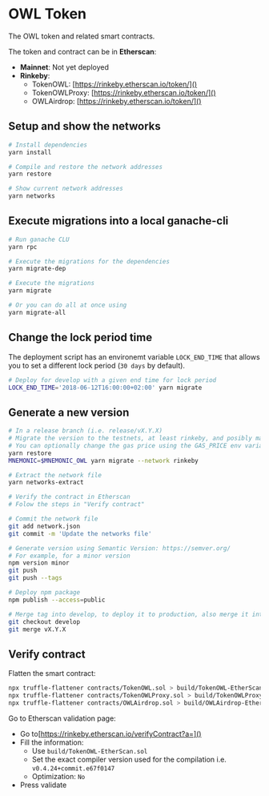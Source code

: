 # OWL Token
The OWL token and related smart contracts.

The token and contract can be in **Etherscan**:

* **Mainnet**: Not yet deployed
* **Rinkeby**:
  * TokenOWL: [https://rinkeby.etherscan.io/token/]()
  * TokenOWLProxy: [https://rinkeby.etherscan.io/token/]()
  * OWLAirdrop: [https://rinkeby.etherscan.io/token/]()
  
## Setup and show the networks
```bash
# Install dependencies
yarn install

# Compile and restore the network addresses
yarn restore

# Show current network addresses
yarn networks
```

## Execute migrations into a local ganache-cli
```bash
# Run ganache CLU
yarn rpc

# Execute the migrations for the dependencies
yarn migrate-dep

# Execute the migrations
yarn migrate

# Or you can do all at once using
yarn migrate-all
```

## Change the lock period time
The deployment script has an environemt variable `LOCK_END_TIME` that 
allows you to set a different lock period (`30 days` by default).

```bash
# Deploy for develop with a given end time for lock period
LOCK_END_TIME='2018-06-12T16:00:00+02:00' yarn migrate
```

## Generate a new version
```bash
# In a release branch (i.e. release/vX.Y.X)
# Migrate the version to the testnets, at least rinkeby, and posibly mainnet
# You can optionally change the gas price using the GAS_PRICE env variable
yarn restore
MNEMONIC=$MNEMONIC_OWL yarn migrate --network rinkeby

# Extract the network file
yarn networks-extract

# Verify the contract in Etherscan
# Folow the steps in "Verify contract"

# Commit the network file
git add network.json
git commit -m 'Update the networks file'

# Generate version using Semantic Version: https://semver.org/
# For example, for a minor version
npm version minor
git push
git push --tags

# Deploy npm package
npm publish --access=public

# Merge tag into develop, to deploy it to production, also merge it into master
git checkout develop
git merge vX.Y.X
```

## Verify contract
Flatten the smart contract:
```bash
npx truffle-flattener contracts/TokenOWL.sol > build/TokenOWL-EtherScan.sol
npx truffle-flattener contracts/TokenOWLProxy.sol > build/TokenOWLProxy-EtherScan.sol
npx truffle-flattener contracts/OWLAirdrop.sol > build/OWLAirdrop-EtherScan.sol
```

Go to Etherscan validation page:
* Go to[https://rinkeby.etherscan.io/verifyContract?a=]()
* Fill the information:
  * Use `build/TokenOWL-EtherScan.sol`
  * Set the exact compiler version used for the compilation i.e. `v0.4.24+commit.e67f0147`
  * Optimization: `No`
* Press validate